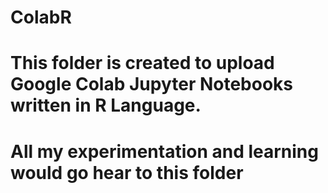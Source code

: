 # ColabR
# This folder is created to upload Google Colab Jupyter Notebooks written in R Language. 
# All my experimentation and learning would go hear to this folder
